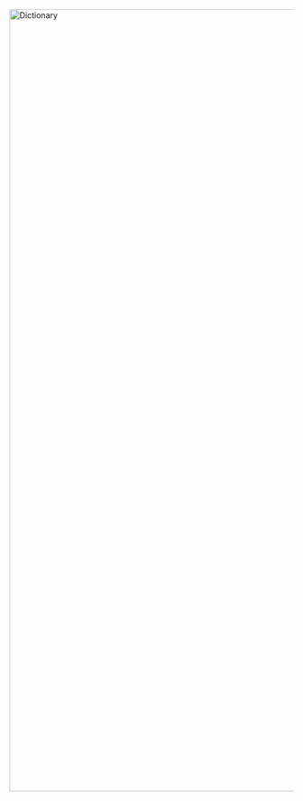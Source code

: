 <img width="1389" alt="Dictionary" src="https://github.com/Aishwarya-Shanmugam/Day-20-2/assets/101408286/9ede76f6-b836-4002-99a1-aaab1e1ecd2c">
